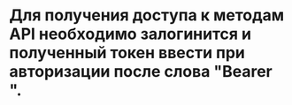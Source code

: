 # Для получения доступа к методам API необходимо залогинится и полученный токен ввести при авторизации после слова "Bearer ". 
